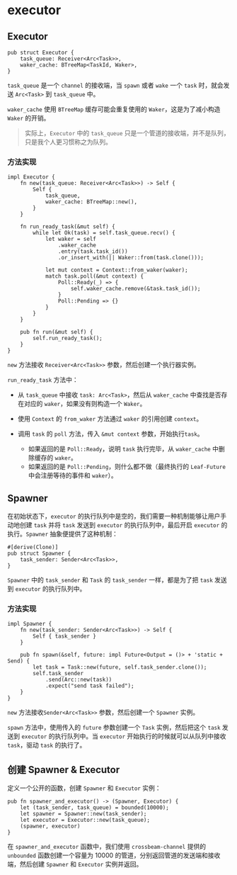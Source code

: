 # executor

## Executor

```rust,noplayground
pub struct Executor {
    task_queue: Receiver<Arc<Task>>,
    waker_cache: BTreeMap<TaskId, Waker>,
}
```

`task_queue` 是一个 `channel` 的接收端，当 `spawn` 或者 `wake` 一个 `task` 时，就会发送 `Arc<Task>` 到 `task_queue` 中。

`waker_cache` 使用 `BTreeMap` 缓存可能会重复使用的 `Waker`，这是为了减小构造 `Waker` 的开销。

> 实际上，`Executor` 中的 `task_queue` 只是一个管道的接收端，并不是队列，只是我个人更习惯称之为队列。

### 方法实现

```rust,noplayground
impl Executor {
    fn new(task_queue: Receiver<Arc<Task>>) -> Self {
        Self {
            task_queue,
            waker_cache: BTreeMap::new(),
        }
    }

    fn run_ready_task(&mut self) {
        while let Ok(task) = self.task_queue.recv() {
            let waker = self
                .waker_cache
                .entry(task.task_id())
                .or_insert_with(|| Waker::from(task.clone()));

            let mut context = Context::from_waker(waker);
            match task.poll(&mut context) {
                Poll::Ready(_) => {
                    self.waker_cache.remove(&task.task_id());
                }
                Poll::Pending => {}
            }
        }
    }

    pub fn run(&mut self) {
        self.run_ready_task();
    }
}
```

`new` 方法接收 `Receiver<Arc<Task>>` 参数，然后创建一个执行器实例。

`run_ready_task` 方法中：

* 从 `task_queue` 中接收 `task: Arc<Task>`，然后从 `waker_cache` 中查找是否存在对应的 `waker`，如果没有则构造一个 `Waker`。

  

* 使用 `Context` 的 `from_waker` 方法通过 `waker` 的引用创建 `context`。

  

* 调用 `task` 的 `poll` 方法，传入 `&mut context` 参数，开始执行`task`。

  * 如果返回的是 `Poll::Ready`，说明 `task` 执行完毕，从 `waker_cache` 中删除缓存的 `waker`。
  * 如果返回的是 `Poll::Pending`，则什么都不做（最终执行的 `Leaf-Future` 中会注册等待的事件和 `waker`）。



## Spawner

在初始状态下，`executor` 的执行队列中是空的，我们需要一种机制能够让用户手动地创建 `task` 并将 `task` 发送到 `executor` 的执行队列中，最后开启 `executor` 的执行。`Spawner` 抽象便提供了这种机制：

```rust,noplayground
#[derive(Clone)]
pub struct Spawner {
    task_sender: Sender<Arc<Task>>,
}
```

`Spawner` 中的 `task_sender` 和 `Task` 的 `task_sender` 一样，都是为了把 `task` 发送到 `executor` 的执行队列中。



### 方法实现

```rust,noplayground
impl Spawner {
    fn new(task_sender: Sender<Arc<Task>>) -> Self {
        Self { task_sender }
    }

    pub fn spawn(&self, future: impl Future<Output = ()> + 'static + Send) {
        let task = Task::new(future, self.task_sender.clone());
        self.task_sender
            .send(Arc::new(task))
            .expect("send task failed");
    }
}
```

`new` 方法接收`Sender<Arc<Task>>` 参数，然后创建一个 `Spawner` 实例。

`spawn` 方法中，使用传入的  `future`  参数创建一个 `Task` 实例，然后把这个 `task` 发送到 `executor` 的执行队列中。当 `executor` 开始执行的时候就可以从队列中接收 `task`，驱动 `task` 的执行了。



## 创建 Spawner & Executor

定义一个公开的函数，创建 `Spawner` 和 `Executor` 实例：

```rust,noplayground
pub fn spawner_and_executor() -> (Spawner, Executor) {
    let (task_sender, task_queue) = bounded(10000);
    let spawner = Spawner::new(task_sender);
    let executor = Executor::new(task_queue);
    (spawner, executor)
}
```

在 `spawner_and_executor` 函数中，我们使用 `crossbeam-channel` 提供的 `unbounded` 函数创建一个容量为 10000 的管道，分别返回管道的发送端和接收端，然后创建 `Spawner` 和 `Executor` 实例并返回。
